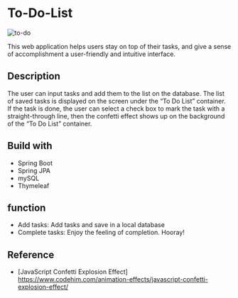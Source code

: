 # To-Do-List
![to-do](https://github.com/rohanny1114/to-do-list/assets/101334680/36b3a4cc-5fac-47ff-9ded-d74612be63d0)

This web application helps users stay on top of their tasks, and give a sense of accomplishment a user-friendly and intuitive interface.

## Description
The user can input tasks and add them to the list on the database. The list of saved tasks is displayed on the screen under the “To Do List” container. If the task is done, the user can select a check box to mark the task with a straight-through line, then the confetti effect shows up on the background of the “To Do List” container.

## Build with
- Spring Boot
- Spring JPA
- mySQL
- Thymeleaf

## function
- Add tasks: Add tasks and save in a local database
- Complete tasks: Enjoy the feeling of completion. Hooray!

## Reference
- [JavaScript Confetti Explosion Effect] https://www.codehim.com/animation-effects/javascript-confetti-explosion-effect/
